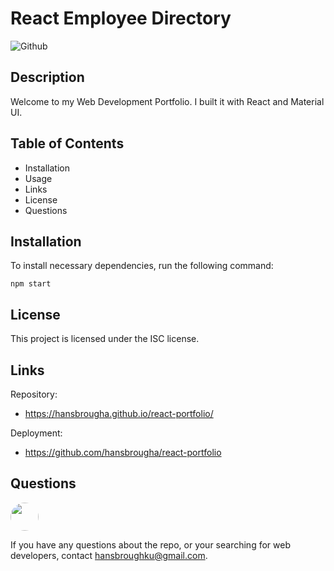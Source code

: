 # **React Employee Directory**

![Github](https://img.shields.io/github/last-commit/hansbrougha/react-portfolio)

## **Description**

Welcome to my Web Development Portfolio. I built it with React and Material UI.

## **Table of Contents**

- Installation
- Usage
- Links
- License
- Questions

## **Installation**

To install necessary dependencies, run the following command:

`npm start`

## **License**

This project is licensed under the ISC license.

## **Links**

Repository:

- https://hansbrougha.github.io/react-portfolio/

Deployment:

- https://github.com/hansbrougha/react-portfolio

## **Questions**

  <img src="https://avatars.githubusercontent.com/hansbrougha" style="width: 45px; height: 45px; border-radius:50%;">

If you have any questions about the repo, or your searching for web developers, contact hansbroughku@gmail.com.
